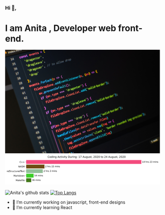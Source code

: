 ### Hi 👋,
 <h1>I am Anita , Developer web front-end.</h1>
    <img src="https://github.com/Anita-joseph/Anita-joseph/blob/master/images/github-profile.jpg" style="background-size: cover;background-cposition:center" alt="Profile image" />
	<img src="https://github.com/Anita-joseph/Anita-joseph/blob/master/images/stat.svg" alt="Waka time stat" />

<!--START_SECTION:waka-->
<!--END_SECTION:waka-->

![Anita's github stats](https://github-readme-stats.vercel.app/api?username=anita-joseph&show_icons=true&theme=radical)
[![Top Langs](https://github-readme-stats.vercel.app/api/top-langs/?username=anita-joseph&layout=compact&hide=vue,typescript)](https://github.com/Anita-joseph/github-readme-stats)


- 🔭 I’m currently working on javascript, front-end designs
- 🌱 I’m currently learning React

<!-- - 👯 I’m looking to collaborate on ...
- 🤔 I’m looking for help with API, JSON
- 💬 Ask me about CSS
- 📫 How to reach me: ...
- 😄 Pronouns: ...
- ⚡ Fun fact: ...-->
